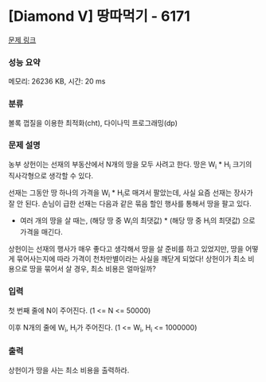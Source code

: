 # [Diamond V] 땅따먹기 - 6171 

[문제 링크](https://www.acmicpc.net/problem/6171) 

### 성능 요약

메모리: 26236 KB, 시간: 20 ms

### 분류

볼록 껍질을 이용한 최적화(cht), 다이나믹 프로그래밍(dp)

### 문제 설명

<p>농부 상헌이는 선재의 부동산에서 N개의 땅을 모두 사려고 한다. 땅은 W<sub>i</sub> * H<sub>i</sub> 크기의 직사각형으로 생각할 수 있다.</p>

<p>선재는 그동안 땅 하나의 가격을 W<sub>i</sub> * H<sub>i</sub>로 매겨서 팔았는데, 사실 요즘 선재는 장사가 잘 안 된다. 손님이 급한 선재는 다음과 같은 묶음 할인 행사를 통해서 땅을 팔고 있다.</p>

<ul>
	<li>여러 개의 땅을 살 때는, (해당 땅 중 W<sub>i</sub>의 최댓값) * (해당 땅 중 H<sub>i</sub>의 최댓값) 으로 가격을 매긴다.</li>
</ul>

<p>상헌이는 선재의 행사가 매우 좋다고 생각해서 땅을 살 준비를 하고 있었지만, 땅을 어떻게 묶어사는지에 따라 가격이 천차만별이라는 사실을 깨닫게 되었다! 상헌이가 최소 비용으로 땅을 묶어서 살 경우, 최소 비용은 얼마일까?</p>

### 입력 

 <p>첫 번째 줄에 N이 주어진다. (1 <= N <= 50000)</p>

<p>이후 N개의 줄에 W<sub>i</sub>, H<sub>i</sub>가 주어진다. (1 <= W<sub>i</sub>, H<sub>i</sub> <= 1000000)</p>

### 출력 

 <p>상헌이가 땅을 사는 최소 비용을 출력하라.</p>

